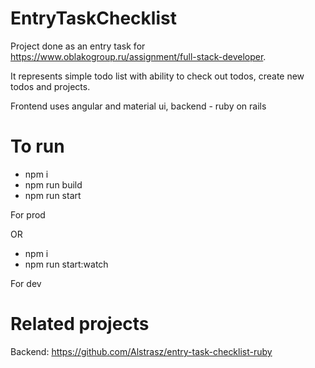 # EntryTaskChecklist

Project done as an entry task for https://www.oblakogroup.ru/assignment/full-stack-developer.

It represents simple todo list with ability to check out todos, create new todos and projects.

Frontend uses angular and material ui, backend - ruby on rails

# To run

- npm i
- npm run build
- npm run start

For prod

OR

- npm i
- npm run start:watch

For dev

# Related projects

Backend: https://github.com/Alstrasz/entry-task-checklist-ruby
